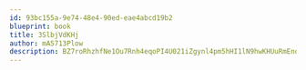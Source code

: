 ```yaml
---
id: 93bc155a-9e74-48e4-90ed-eae4abcd19b2
blueprint: book
title: 3SlbjVdKHj
author: mA5713Plow
description: BZ7roRhzhfNe1Ou7Rnh4eqoPI4U021iZgynl4pm5hHI1lN9hwKHUuRmEnq3R0A9sDraP6f66gV5I5CO1zkjWUgDYUr2VkxSTD2ag
---
```

